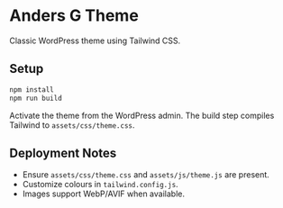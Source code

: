 # Anders G Theme

Classic WordPress theme using Tailwind CSS.

## Setup

```bash
npm install
npm run build
```

Activate the theme from the WordPress admin. The build step compiles Tailwind to `assets/css/theme.css`.

## Deployment Notes

- Ensure `assets/css/theme.css` and `assets/js/theme.js` are present.
- Customize colours in `tailwind.config.js`.
- Images support WebP/AVIF when available.
